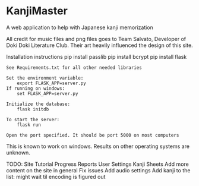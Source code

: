 # KanjiMaster

A web application to help with Japanese kanji memorization

All credit for music files and png files goes to Team Salvato, Developer of
Doki Doki Literature Club. Their art heavily influenced the design of this site.

Installation instructions
	pip install passlib
	pip install bcrypt
	pip install flask

	See Requirements.txt for all other needed libraries

	Set the environment variable:
		export FLASK_APP=server.py
	If running on windows:
		set FLASK_APP=server.py

	Initialize the database:
		flask initdb

	To start the server:
		flask run

	Open the port specified. It should be port 5000 on most computers

This is known to work on windows. Results on other operating systems are unknown.

TODO:
	Site Tutorial
	Progress Reports
	User Settings
	Kanji Sheets
	Add more content on the site in general
	Fix issues
	Add audio settings
	Add kanji to the list: might wait til encoding is figured out

